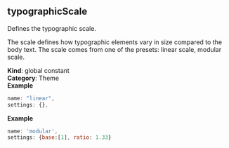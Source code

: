 <a name="typographicScale"></a>

## typographicScale
Defines the typographic scale.

The scale defines how typographic elements vary in size compared to the body text.
The scale comes from one of the presets: linear scale, modular scale.

**Kind**: global constant  
**Category**: Theme  
**Example**  
```js
name: "linear",
settings: {},
```
**Example**  
```js
name: 'modular',
settings: {base:[1], ratio: 1.33}
```
